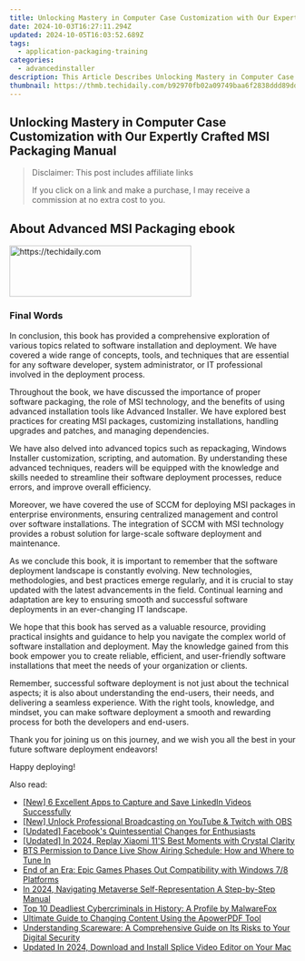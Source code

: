```yaml
---
title: Unlocking Mastery in Computer Case Customization with Our Expertly Crafted MSI Packaging Manual
date: 2024-10-03T16:27:11.294Z
updated: 2024-10-05T16:03:52.689Z
tags:
  - application-packaging-training
categories:
  - advancedinstaller
description: This Article Describes Unlocking Mastery in Computer Case Customization with Our Expertly Crafted MSI Packaging Manual
thumbnail: https://thmb.techidaily.com/b92970fb02a09749baa6f2838ddd89dd174bd2bb3f33370dc3c96100a7eda776.jpg
---
```


## Unlocking Mastery in Computer Case Customization with Our Expertly Crafted MSI Packaging Manual

>  Disclaimer: This post includes affiliate links
>
>  If you click on a link and make a purchase, I may receive a commission at no extra cost to you.
>

## About Advanced MSI Packaging ebook

<!-- affiliate ads begin -->
<a href="https://aligracehair.sjv.io/c/5597632/2135357/19272" target="_top" id="2135357">
  <img src="//a.impactradius-go.com/display-ad/19272-2135357" border="0" alt="https://techidaily.com" width="320" height="90"/>
</a>
<img height="0" width="0" src="https://aligracehair.sjv.io/i/5597632/2135357/19272" style="position:absolute;visibility:hidden;" border="0" />
<!-- affiliate ads end -->

### Final Words

In conclusion, this book has provided a comprehensive exploration of various topics related to software installation and deployment. We have covered a wide range of concepts, tools, and techniques that are essential for any software developer, system administrator, or IT professional involved in the deployment process.

Throughout the book, we have discussed the importance of proper software packaging, the role of MSI technology, and the benefits of using advanced installation tools like Advanced Installer. We have explored best practices for creating MSI packages, customizing installations, handling upgrades and patches, and managing dependencies.

We have also delved into advanced topics such as repackaging, Windows Installer customization, scripting, and automation. By understanding these advanced techniques, readers will be equipped with the knowledge and skills needed to streamline their software deployment processes, reduce errors, and improve overall efficiency.

Moreover, we have covered the use of SCCM for deploying MSI packages in enterprise environments, ensuring centralized management and control over software installations. The integration of SCCM with MSI technology provides a robust solution for large-scale software deployment and maintenance.

As we conclude this book, it is important to remember that the software deployment landscape is constantly evolving. New technologies, methodologies, and best practices emerge regularly, and it is crucial to stay updated with the latest advancements in the field. Continual learning and adaptation are key to ensuring smooth and successful software deployments in an ever-changing IT landscape.

We hope that this book has served as a valuable resource, providing practical insights and guidance to help you navigate the complex world of software installation and deployment. May the knowledge gained from this book empower you to create reliable, efficient, and user-friendly software installations that meet the needs of your organization or clients.

Remember, successful software deployment is not just about the technical aspects; it is also about understanding the end-users, their needs, and delivering a seamless experience. With the right tools, knowledge, and mindset, you can make software deployment a smooth and rewarding process for both the developers and end-users.

Thank you for joining us on this journey, and we wish you all the best in your future software deployment endeavors!

Happy deploying!

<ins class="adsbygoogle"
     style="display:block"
     data-ad-format="autorelaxed"
     data-ad-client="ca-pub-7571918770474297"
     data-ad-slot="1223367746"></ins>

<ins class="adsbygoogle"
     style="display:block"
     data-ad-client="ca-pub-7571918770474297"
     data-ad-slot="8358498916"
     data-ad-format="auto"
     data-full-width-responsive="true"></ins>

<span class="atpl-alsoreadstyle">Also read:</span>
<div><ul>
<li><a href="https://fox-blue.techidaily.com/new-6-excellent-apps-to-capture-and-save-linkedin-videos-successfully/"><u>[New] 6 Excellent Apps to Capture and Save LinkedIn Videos Successfully</u></a></li>
<li><a href="https://digital-screen-recording.techidaily.com/new-unlock-professional-broadcasting-on-youtube-and-twitch-with-obs/"><u>[New] Unlock Professional Broadcasting on YouTube & Twitch with OBS</u></a></li>
<li><a href="https://facebook-videos.techidaily.com/updated-facebooks-quintessential-changes-for-enthusiasts/"><u>[Updated] Facebook's Quintessential Changes for Enthusiasts</u></a></li>
<li><a href="https://screen-recording.techidaily.com/updated-in-2024-replay-xiaomi-11s-best-moments-with-crystal-clarity/"><u>[Updated] In 2024, Replay Xiaomi 11'S Best Moments with Crystal Clarity</u></a></li>
<li><a href="https://win-updates.techidaily.com/bts-permission-to-dance-live-show-airing-schedule-how-and-where-to-tune-in/"><u>BTS Permission to Dance Live Show Airing Schedule: How and Where to Tune In</u></a></li>
<li><a href="https://buynow-help.techidaily.com/end-of-an-era-epic-games-phases-out-compatibility-with-windows-78-platforms/"><u>End of an Era: Epic Games Phases Out Compatibility with Windows 7/8 Platforms</u></a></li>
<li><a href="https://extra-support.techidaily.com/in-2024-navigating-metaverse-self-representation-a-step-by-step-manual/"><u>In 2024, Navigating Metaverse Self-Representation A Step-by-Step Manual</u></a></li>
<li><a href="https://win-updates.techidaily.com/top-10-deadliest-cybercriminals-in-history-a-profile-by-malwarefox/"><u>Top 10 Deadliest Cybercriminals in History: A Profile by MalwareFox</u></a></li>
<li><a href="https://win-updates.techidaily.com/ultimate-guide-to-changing-content-using-the-apowerpdf-tool/"><u>Ultimate Guide to Changing Content Using the ApowerPDF Tool</u></a></li>
<li><a href="https://win-updates.techidaily.com/understanding-scareware-a-comprehensive-guide-on-its-risks-to-your-digital-security/"><u>Understanding Scareware: A Comprehensive Guide on Its Risks to Your Digital Security</u></a></li>
<li><a href="https://ai-video-apps.techidaily.com/updated-in-2024-download-and-install-splice-video-editor-on-your-mac/"><u>Updated In 2024, Download and Install Splice Video Editor on Your Mac</u></a></li>
</ul></div>

